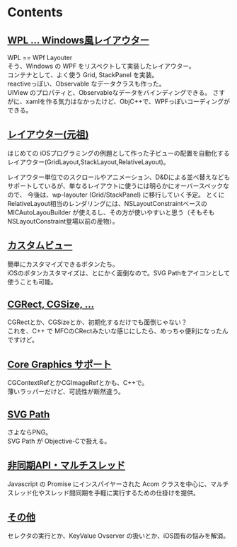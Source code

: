 # Contents

## [WPL ... Windows風レイアウター](wp-layouter.md)

WPL == WPf Layouter<br>
そう、Windows の WPF をリスペクトして実装したレイアウター。<br>
コンテナとして、よく使う Grid, StackPanel を実装。<br>
reactiveっぽい、Observable なデータクラスも作った。<br>
UIView のプロパティと、Observableなデータをバインディングできる。
さすがに、xamlを作る気力はなかったけど、ObjC++で、WPFっぽいコーディングができる。

## [レイアウター(元祖)](original-layouter.md)

はじめての iOSプログラミングの例題として作った子ビューの配置を自動化するレイアウター(GridLayout,StackLayout,RelativeLayout)。

レイアウター単位でのスクロールやアニメーション、D&Dによる並べ替えなどもサポートしているが、単なるレイアウトに使うには明らかにオーバースペックなので、
今後は、wp-layouter (Grid/StackPanel) に移行していく予定。
とくにRelativeLayout相当のレンダリングには、NSLayoutConstraintベースの MICAutoLayouBuilder が使えるし、その方が使いやすいと思う（そもそもNSLayoutConstraint登場以前の産物）。

## [カスタムビュー](custom-view.md)

簡単にカスタマイズできるボタンたち。<br>
iOSのボタンカスタマイズは、とにかく面倒なので。SVG Pathをアイコンとして使うことも可能。

## [CGRect, CGSize, ...](rect-size.md)

CGRectとか、CGSizeとか、初期化するだけでも面倒じゃない？<br>
これを、C++ で MFCのCRectみたいな感じにしたら、めっちゃ便利になったんですけど。<br>

## [Core Graphics サポート](graphics.md)

CGContextRefとかCGImageRefとかも、C++で。<br>
薄いラッパーだけど、可読性が断然違う。

## [SVG Path](svg.md)
さよならPNG。<br>
SVG Path が Objective-Cで扱える。

## [非同期API・マルチスレッド](threading.md)

Javascript の Promise にインスパイヤーされた Acom クラスを中心に、マルチスレッド化やスレッド間同期を手軽に実行するための仕掛けを提供。

## [その他](other.md)

セレクタの実行とか、KeyValue Ovserver の扱いとか、iOS固有の悩みを解消。
